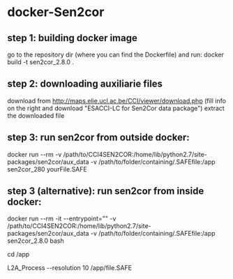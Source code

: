# docker-Sen2cor
## step 1: building docker image
  go to the repository dir (where you can find the Dockerfile) and run:
  docker build -t sen2cor_2.8.0 .

## step 2: downloading auxiliarie files
  download from http://maps.elie.ucl.ac.be/CCI/viewer/download.php (fill info on the right and download "ESACCI-LC for Sen2Cor data package")
  extract the downloaded file

## step 3: run sen2cor from outside docker:
  docker run --rm -v /path/to/CCI4SEN2COR:/home/lib/python2.7/site-packages/sen2cor/aux_data -v /path/to/folder/containing/.SAFEfile:/app sen2cor_280 yourFile.SAFE

## step 3 (alternative): run sen2cor from inside docker:
  docker run --rm -it --entrypoint="" -v /path/to/CCI4SEN2COR:/home/lib/python2.7/site-packages/sen2cor/aux_data -v /path/to/folder/containing/.SAFEfile:/app sen2cor_2.8.0 bash

  cd /app
  
  L2A_Process --resolution 10 /app/file.SAFE
